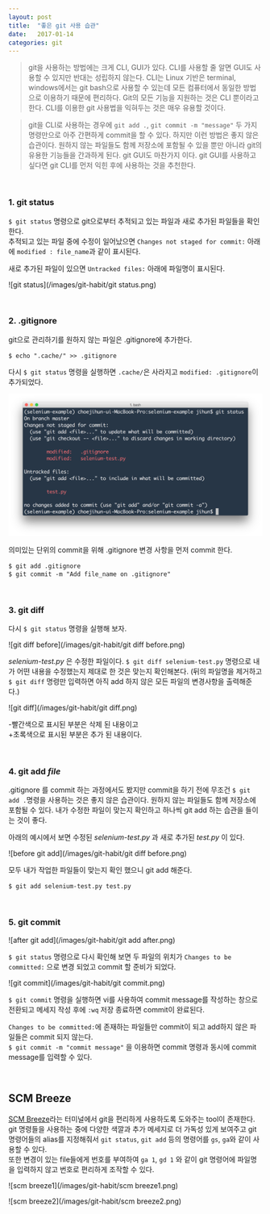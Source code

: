 ```yaml
---
layout: post
title:  "좋은 git 사용 습관"
date:   2017-01-14
categories: git
---
```


> git을 사용하는 방법에는 크게 CLI, GUI가 있다. CLI를 사용할 줄 알면 GUI도 사용할 수 있지만 반대는 성립하지 않는다. CLI는 Linux 기반은 terminal, windows에서는 git bash으로 사용할 수 있는데 모든 컴퓨터에서 동일한 방법으로 이용하기 때문에 편리하다. Git의 모든 기능을 지원하는 것은 CLI 뿐이라고 한다. CLI를 이용한 git 사용법을 익혀두는 것은 매우 유용할 것이다.   

> git을 CLI로 사용하는 경우에 `git add .`, `git commit -m "message"` 두 가지 명령만으로 아주 간편하게 commit을 할 수 있다. 하지만 이런 방법은 좋지 않은 습관이다. 원하지 않는 파일들도 함께 저장소에 포함될 수 있을 뿐만 아니라 git의 유용한 기능들을 간과하게 된다. git GUI도 마찬가지 이다. git GUI를 사용하고 싶다면 git CLI를 먼저 익힌 후에 사용하는 것을 추천한다.  

<br/>  

### 1. git status  

`$ git status` 명령으로 git으로부터 추적되고 있는 파일과 새로 추가된 파일들을 확인한다.  
추적되고 있는 파일 중에 수정이 일어났으면 `Changes not staged for commit:` 아래에
`modified : file_name`과 같이 표시된다.  

새로 추가된 파일이 있으면 `Untracked files:` 아래에 파일명이 표시된다.  

![git status](/images/git-habit/git status.png)  

<br/>  

### 2. .gitignore  

git으로 관리하기를 원하지 않는 파일은 .gitignore에 추가한다.  

```
$ echo ".cache/" >> .gitignore
```  

다시 `$ git status` 명령을 실행하면 `.cache/`은 사라지고 `modified: .gitignore`이 추가되었다.   

![gitignore](/images/git-habit/gitignore.png)  

의미있는 단위의 commit을 위해 .gitignore 변경 사항을 먼저 commit 한다.  

```
$ git add .gitignore
$ git commit -m "Add file_name on .gitignore"
```  

<br/>  

### 3. git diff  

다시 `$ git status` 명령을 실행해 보자.  

![git diff before](/images/git-habit/git diff before.png)  

_selenium-test.py_ 은 수정한 파일이다. `$ git diff selenium-test.py` 명령으로 내가 어떤 내용을 수정했는지 제대로 한 것은 맞는지 확인해본다. (뒤의 파일명을 제거하고 `$ git diff` 명령만 입력하면 아직 add 하지 않은 모든 파일의 변경사항을 출력해준다.)  

![git diff](/images/git-habit/git diff.png)  

-빨간색으로 표시된 부분은 삭제 된 내용이고  
+초록색으로 표시된 부분은 추가 된 내용이다.  

<br/>  

### 4. git add _file_  

.gitignore 를 commit 하는 과정에서도 봤지만 commit을 하기 전에 무조건 `$ git add .`명령을 사용하는 것은 좋지 않은 습관이다. 원하지 않는 파일들도 함께 저장소에 포함될 수 있다. 내가 수정한 파일이 맞는지 확인하고 하나씩 git add 하는 습관을 들이는 것이 좋다.  

아래의 예시에서 보면 수정된 _selenium-test.py_ 과 새로 추가된 _test.py_ 이 있다.  

![before git add](/images/git-habit/git diff before.png)  

모두 내가 작업한 파일들이 맞는지 확인 했으니 git add 해준다.  

```
$ git add selenium-test.py test.py
```  

<br/>  

### 5. git commit  

![after git add](/images/git-habit/git add after.png)  

`$ git status` 명령으로 다시 확인해 보면 두 파일의 위치가 `Changes to be committed:` 으로 변경 되었고 commit 할 준비가 되었다.  

![git commit](/images/git-habit/git commit.png)  

`$ git commit` 명령을 실행하면 vi를 사용하여 commit message를 작성하는 창으로 전환되고 메세지 작성 후에 `:wq` 저장 종료하면 commit이 완료된다.  

`Changes to be committed:`에 존재하는 파일들만 commit이 되고 add하지 않은 파일들은 commit 되지 않는다.  
`$ git commit -m "commit message"` 을 이용하면 commit 명령과 동시에 commit message를 입력할 수 있다.  

<br/>  

## SCM Breeze  

[SCM Breeze](https://github.com/scmbreeze/scm_breeze)라는 터미널에서 git을 편리하게 사용하도록 도와주는 tool이 존재한다.  
git 명령들을 사용하는 중에 다양한 색깔과 추가 메세지로 더 가독성 있게 보여주고 git 명령어들의 alias를 지정해줘서 `git status`, `git add` 등의 명령어를 `gs`, `ga`와 같이 사용할 수 있다.  
또한 변경이 있는 file들에게 번호를 부여하여 `ga 1`, `gd 1` 와 같이 git 명령어에 파일명을 입력하지 않고 번호로 편리하게 조작할 수 있다.   

![scm breeze1](/images/git-habit/scm breeze1.png)  

![scm breeze2](/images/git-habit/scm breeze2.png)  
